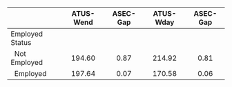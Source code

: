 
|                      |    ATUS-Wend |     ASEC-Gap |    ATUS-Wday |     ASEC-Gap |
| -------------------- | :----------: | :----------: | :----------: | :----------: |
| Employed Status      |              |              |              |              |
| &nbsp;&nbsp;Not Employed |       194.60 |         0.87 |       214.92 |         0.81 |
| &nbsp;&nbsp;Employed |       197.64 |         0.07 |       170.58 |         0.06 |

